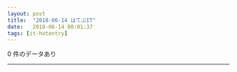```yaml
---
layout: post
title:  "2018-06-14 はてぶIT"
date:   2018-06-14 00:01:37
tags: [it-hotentry]
---
```

0 件のデータあり

<hr>
